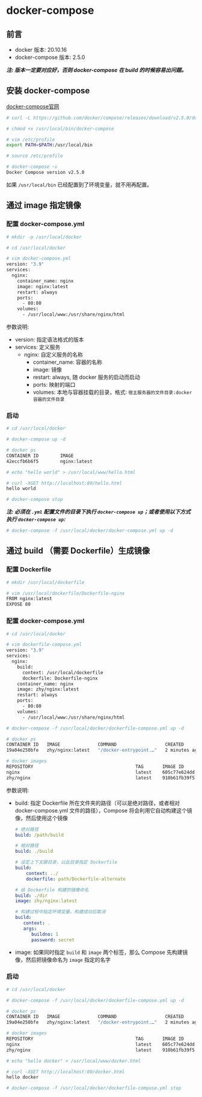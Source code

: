# docker-compose

## 前言

- docker 版本: 20.10.16
- docker-compose 版本: 2.5.0

***注: 版本一定要对应好，否则 docker-compose 在 build 的时候容易出问题。***

## 安装 docker-compose

[docker-compose官网](https://github.com/docker/compose/releases 'docker-compose')

```bash
# curl -L https://github.com/docker/compose/releases/download/v2.5.0/docker-compose-linux-x86_64 > /usr/local/bin/docker-compose

# chmod +x /usr/local/bin/docker-compose

# vim /etc/profile
export PATH=$PATH:/usr/local/bin

# source /etc/profile

# docker-compose -v
Docker Compose version v2.5.0
```

如果 ```/usr/local/bin``` 已经配置到了环境变量，就不用再配置。

## 通过 image 指定镜像

### 配置 docker-compose.yml

```bash
# mkdir -p /usr/local/docker

# cd /usr/local/docker

# vim docker-compose.yml
version: "3.9"
services:
  nginx:
    container_name: nginx
    image: nginx:latest
    restart: always
    ports:
      - 80:80
    volumes:
      - /usr/local/www:/usr/share/nginx/html
```

参数说明:

- version: 指定语法格式的版本
- services: 定义服务
   - nginx: 自定义服务的名称
      - container_name: 容器的名称
      - image: 镜像
      - restart: always, 随 docker 服务的启动而启动
      - ports: 映射的端口
      - volumes: 本地与容器挂载的目录，格式: ```宿主服务器的文件目录:docker容器的文件目录```

### 启动

```bash
# cd /usr/local/docker

# docker-compose up -d

# docker ps
CONTAINER ID        IMAGE                                               COMMAND                  CREATED             STATUS              PORTS                  NAMES
42eccfb6b6f5        nginx:latest                                        "/docker-entrypoin..."   16 seconds ago      Up 5 seconds        0.0.0.0:80->80/tcp     nginx

# echo "hello world" > /usr/local/www/hello.html

# curl -XGET http://localhost:80/hello.html
hello world

# docker-compose stop
```

***注: 必须在 ```.yml``` 配置文件的目录下执行 ```docker-compose up```；或者使用以下方式执行 ```docker-compose up```:***

```bash
# docker-compose -f /usr/local/docker/docker-compose.yml up -d
```

## 通过 build （需要 Dockerfile）生成镜像

### 配置 Dockerfile

```bash
# mkdir /usr/local/dockerfile

# vim /usr/local/dockerfile/Dockerfile-nginx
FROM nginx:latest
EXPOSE 80
```

### 配置 docker-compose.yml

```bash
# cd /usr/local/docker

# vim dockerfile-compose.yml
version: "3.9"
services:
  nginx:
    build:
      context: /usr/local/dockerfile
      dockerfile: Dockerfile-nginx
    container_name: nginx
    image: zhy/nginx:latest
    restart: always
    ports:
      - 80:80
    volumes:
      - /usr/local/www:/usr/share/nginx/html

# docker-compose -f /usr/local/docker/dockerfile-compose.yml up -d

# docker ps
CONTAINER ID   IMAGE              COMMAND                  CREATED         STATUS         PORTS                                   NAMES
19a04e250bfe   zhy/nginx:latest   "/docker-entrypoint.…"   2 minutes ago   Up 2 minutes   0.0.0.0:8018->80/tcp, :::8018->80/tcp   nginx

# docker images
REPOSITORY                                      TAG       IMAGE ID       CREATED        SIZE
nginx                                           latest    605c77e624dd   4 months ago   141MB
zhy/nginx                                       latest    910b61fb39f5   4 months ago   141MB
```

参数说明:

- build: 指定 Dockerfile 所在文件夹的路径（可以是绝对路径，或者相对 docker-compose.yml 文件的路径），Compose 将会利用它自动构建这个镜像，然后使用这个镜像
    ```yml
    # 绝对路径
    build: /path/build

    # 相对路径
    build: ./build

    # 设定上下文跟目录，以此目录指定 Dockerfile
    build:
        context: ../
        dockerfile: path/Dockerfile-alternate

    # 给 Dockerfile 构建的镜像命名
    build: ./dir
    image: zhy/nginx:latest

    # 构建过程中指定环境变量，构建成功后取消
    build:
       context: .
       args:
          buildno: 1
          password: secret
    ```
- image: 如果同时指定 ```build``` 和 ```image``` 两个标签，那么 Compose 先构建镜像，然后把镜像命名为 ```image``` 指定的名字

### 启动

```bash
# cd /usr/local/docker

# docker-compose -f /usr/local/docker/dockerfile-compose.yml up -d

# docker ps
CONTAINER ID   IMAGE              COMMAND                  CREATED         STATUS         PORTS                                   NAMES
19a04e250bfe   zhy/nginx:latest   "/docker-entrypoint.…"   2 minutes ago   Up 2 minutes   0.0.0.0:8018->80/tcp, :::8018->80/tcp   nginx

# docker images
REPOSITORY                                      TAG       IMAGE ID       CREATED        SIZE
nginx                                           latest    605c77e624dd   4 months ago   141MB
zhy/nginx                                       latest    910b61fb39f5   4 months ago   141MB

# echo "hello docker" > /usr/local/www/docker.html

# curl -XGET http://localhost:80/docker.html
hello docker

# docker-compose -f /usr/local/docker/dockerfile-compose.yml stop
```
